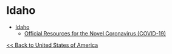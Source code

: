 # Idaho

* [Idaho](https://www.idaho.gov/)
  * [Official Resources for the Novel Coronavirus (COVID-19)](https://coronavirus.idaho.gov/)

[<< Back to United States of America](README.md)
